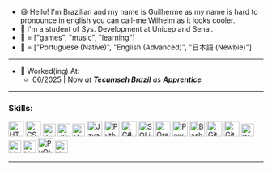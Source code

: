 - 😆 Hello! I'm Brazilian and my name is Guilherme as my name is hard to pronounce in english you can call-me Wilhelm as it looks cooler.
- 🏫 I'm a student of Sys. Development at Unicep and Senai.
- 💖 = ["games", "music", "learning"]
- 💬 = ["Portuguese (Native)", "English (Advanced)", "日本語  (Newbie)"]

---
- 🔭 Worked(ing) At:
  - 06/2025 | Now *at* **_Tecumseh Brazil_** *as* **_Apprentice_**
---

<h3>Skills:</h3>

<div>
  <div>
    <img src="https://cdn.jsdelivr.net/gh/devicons/devicon@latest/icons/html5/html5-original-wordmark.svg" width="30" title="HTML5"/>
    <img src="https://cdn.jsdelivr.net/gh/devicons/devicon@latest/icons/css3/css3-original-wordmark.svg" width="30" title="CSS3"/>
    <img src="https://cdn.jsdelivr.net/gh/devicons/devicon@latest/icons/javascript/javascript-original.svg" width="25" title="JavaScript"/>
    <img src="https://cdn.jsdelivr.net/gh/devicons/devicon@latest/icons/json/json-plain.svg" width="25" title="JSON"/>
    <img src="https://cdn.jsdelivr.net/gh/devicons/devicon@latest/icons/markdown/markdown-original.svg" width="25" title="MarkDown"/>
    <img src="https://cdn.jsdelivr.net/gh/devicons/devicon@latest/icons/java/java-original.svg" width="30" title="Java"/>
    <img src="https://cdn.jsdelivr.net/gh/devicons/devicon@latest/icons/python/python-original.svg" width="30" title="Python"/>
    <img src="https://cdn.jsdelivr.net/gh/devicons/devicon@latest/icons/csharp/csharp-original.svg" width="30" title="C#"/>
    <img src="https://cdn.jsdelivr.net/gh/devicons/devicon@latest/icons/sqlite/sqlite-original.svg" width="30" title="SQLite"/>
    <img src="https://cdn.jsdelivr.net/gh/devicons/devicon@latest/icons/oracle/oracle-original.svg" width="30" title="Oracle"/>
    <img src="https://cdn.jsdelivr.net/gh/devicons/devicon@latest/icons/powershell/powershell-original.svg" width="30" title="PowerShell"/>
    <img src="https://cdn.jsdelivr.net/gh/devicons/devicon@latest/icons/bash/bash-plain.svg" width="30" title="Bash"/>
    <img src="https://cdn.jsdelivr.net/gh/devicons/devicon@latest/icons/git/git-plain.svg" width="30" title="Git"/>
    <img src="https://cdn.jsdelivr.net/gh/devicons/devicon@latest/icons/github/github-original.svg" width="30" title="GitHub"/>
    <img src="https://cdn.jsdelivr.net/gh/devicons/devicon@latest/icons/windows11/windows11-original.svg" width="25" title="Windows"/>
    <img src="https://cdn.jsdelivr.net/gh/devicons/devicon@latest/icons/ubuntu/ubuntu-original.svg" width="25" title="Linux Ubuntu"/>
    <img src="https://cdn.jsdelivr.net/gh/devicons/devicon@latest/icons/linux/linux-original.svg" width="25" title="Linux"/>
    <img src="https://cdn.jsdelivr.net/gh/devicons/devicon@latest/icons/qt/qt-original.svg" width="30" title="PyQt"/>
    <img src="https://cdn.jsdelivr.net/gh/devicons/devicon@latest/icons/numpy/numpy-original.svg" width="25" title="NumPy"/>
  </div>
</div>

---
